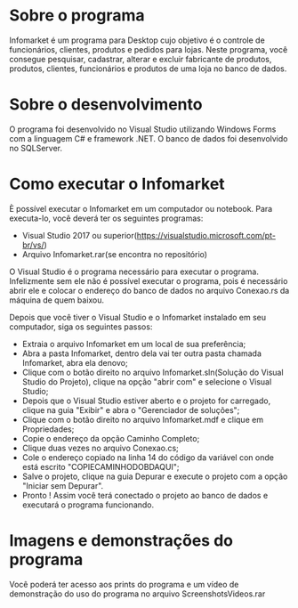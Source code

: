 <h1>Sobre o programa</h1>

Infomarket é um programa para Desktop cujo objetivo é o controle de funcionários, clientes, produtos e pedidos para lojas. Neste programa, você consegue pesquisar, cadastrar, alterar e excluir fabricante de produtos, produtos, clientes, funcionários e produtos de uma loja no banco de dados.

<h1>Sobre o desenvolvimento</h1>

O programa foi desenvolvido no Visual Studio utilizando Windows Forms com a linguagem C# e framework .NET. O banco de dados foi desenvolvido no SQLServer.

<h1>Como executar o Infomarket</h1>

È possível executar o Infomarket em um computador ou notebook. Para executa-lo, você deverá ter os seguintes programas:

- Visual Studio 2017 ou superior(https://visualstudio.microsoft.com/pt-br/vs/)
- Arquivo Infomarket.rar(se encontra no repositório)

O Visual Studio é o programa necessário para executar o programa. Infelizmente sem ele não é possível executar o programa, pois é necessário abrir ele e colocar o endereço do banco de dados no arquivo Conexao.rs da máquina de quem baixou.

Depois que você tiver o Visual Studio e o Infomarket instalado em seu computador, siga os seguintes passos:

- Extraia o arquivo Infomarket em um local de sua preferência;
- Abra a pasta Infomarket, dentro dela vai ter outra pasta chamada Infomarket, abra ela denovo;
- Clique com o botão direito no arquivo Infomarket.sln(Solução do Visual Studio do Projeto), clique na opção "abrir com" e selecione o Visual Studio;
- Depois que o Visual Studio estiver aberto e o projeto for carregado, clique na guia "Exibir" e abra o "Gerenciador de soluções";
- Clique com o botão direito no arquivo Infomarket.mdf e clique em Propriedades;
- Copie o endereço da opção Caminho Completo;
- Clique duas vezes no arquivo Conexao.cs;
- Cole o endereço copiado na linha 14 do código da variável con onde está escrito "COPIECAMINHODOBDAQUI";
- Salve o projeto, clique na guia Depurar e execute o projeto com a opção "Iniciar sem Depurar".
- Pronto ! Assim você terá conectado o projeto ao banco de dados e executará o programa funcionando.

<h1>Imagens e demonstrações do programa</h1>

Você poderá ter acesso aos prints do programa e um vídeo de demonstração do uso do programa no arquivo ScreenshotsVideos.rar


